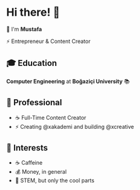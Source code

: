 # Hi there! 👋

🚀 I'm **Mustafa** 

⚡ Entrepreneur & Content Creator

## 🎓 Education
**Computer Engineering** at **Boğaziçi University** 📚

## 💼 Professional
- ☕️ Full-Time Content Creator
- ⚡ Creating @xakademi and building @xcreative

## 🎯 Interests
- ☕️ Caffeine
- 💰 Money, in general
- 📝 STEM, but only the cool parts
